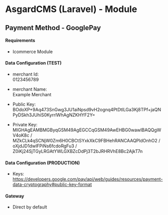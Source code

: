 # AsgardCMS (Laravel) - Module
## Payment Method - GooglePay

#### Requirements

- Icommerce Module

#### Data Configuration (TEST)

- merchant Id: 	
	0123456789

- merchant Name: 	
	Example Merchant

- Public Key:
	BOdoXP+9Aq473SnGwg3JU1aiNpsd9vH2ognq4PtDtlLGa3Kj8TPf+jaQNPyDSkh3JUhiS0KyrrlWhAgNZKHYF2Y=

- Private Key:
	MIGHAgEAMBMGByqGSM49AgEGCCqGSM49AwEHBG0wawIBAQQgWV4oK8c / MZkCLk4qSCNjW0Zm6H0CBCtSYxkXkC9FBHehRANCAAQPldOnhO2 / oXjdJD1dwlFPiNs6fcdoRgFu3 / Z0iKj24SjTGyLRGAtYWLGXBZcDdPj3T2bJRHRVhE8Bc2AjkT7n

#### Data Configuration (PRODUCTION)

- Keys:
	https://developers.google.com/pay/api/web/guides/resources/payment-data-cryptography#public-key-format


#### Gateway

- Direct by default
